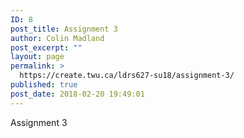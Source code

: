 ```yaml
---
ID: 8
post_title: Assignment 3
author: Colin Madland
post_excerpt: ""
layout: page
permalink: >
  https://create.twu.ca/ldrs627-su18/assignment-3/
published: true
post_date: 2018-02-20 19:49:01
---
```

Assignment 3